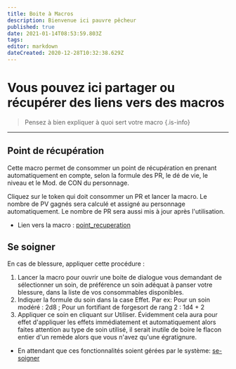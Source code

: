 ```yaml
---
title: Boite à Macros
description: Bienvenue ici pauvre pêcheur
published: true
date: 2021-01-14T08:53:59.803Z
tags: 
editor: markdown
dateCreated: 2020-12-28T10:32:38.629Z
---
```


# Vous pouvez ici partager ou récupérer des liens vers des macros
> Pensez à bien expliquer à quoi sert votre macro
{.is-info}


---
## Point de récupération
Cette macro permet de consommer un point de récupération en prenant automatiquement en compte, selon la formule des PR, le dé de vie, le niveau et le Mod. de CON du personnage.

Cliquez sur le token qui doit consommer un PR et lancer la macro. Le nombre de PV gagnés sera calculé et assigné au personnage automatiquement. Le nombre de PR sera aussi mis à jour après l'utilisation.

- Lien vers la macro : [point_recuperation](https://github.com/BlahBlah314/COF-Macros/blob/main/point_recuperation.js)

## Se soigner
En cas de blessure, appliquer cette procédure :
1. Lancer la macro pour ouvrir une boite de dialogue vous demandant de sélectionner un soin, de préférence un soin adéquat à panser votre blessure, dans la liste de vos consommables disponibles.
2. Indiquer la formule du soin dans la case Effet. Par ex: Pour un soin modéré : 2d8 ; Pour un fortifiant de forgesort de rang 2 : 1d4 + 2
3. Appliquer ce soin en cliquant sur Utiliser. Évidemment cela aura pour effet d'appliquer les effets immédiatement et automatiquement alors faites attention au type de soin utilisé, il serait inutile de boire le flacon entier d'un remède alors que vous n'avez qu'une égratignure.

- En attendant que ces fonctionnalités soient gérées par le système: [se-soigner](https://github.com/BlahBlah314/COF-Macros/blob/main/se-soigner.js)